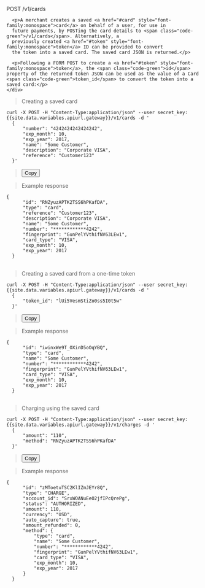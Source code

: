 <div class="method-area">
  <div class="method-copy">
    <div class="method-copy-padding">
      <p><span class="api-operation">POST</span> <span class="code-green">/v1/cards</span></p>

      <p>A merchant creates a saved <a href="#card" style="font-family:monospace">card</a> on behalf of a user, for use in
      future payments, by POSTing the card details to <span class="code-green">/v1/cards</span>. Alternatively, a
      previously created <a href="#token" style="font-family:monospace">token</a> ID can be provided to convert
      the token into a saved card. The saved card JSON is returned.</p>

      <p>Following a FORM POST to create a <a href="#token" style="font-family:monospace">token</a>, the <span class="code-green">id</span> property of the returned token JSON can be used as the value of a Card <span class="code-green">token_id</span> to convert the token into a saved card:</p>
    </div>
  </div>

  <blockquote>Creating a saved card</blockquote>
  <pre id="card-create"><code class="json">curl -X POST -H "Content-Type:application/json" --user secret_key: {{site.data.variables.apiurl.gateway}}/v1/cards -d '
  {
      "number": "4242424242424242",
      "exp_month": 10,
      "exp_year": 2017,
      "name": "Some Customer",
      "description": "Corporate VISA",
      "reference": "Customer123"
  }'</code></pre>
  <blockquote><button id="btn" class="btn copy" data-clipboard-target="#card-create" onclick="Materialize.toast('Copied!', 2000)">Copy</button></blockquote>

  <blockquote>Example response</blockquote>
  <pre><code>{
      "id": "RNZyuzAPTK2TSS6hPKafDA",
      "type": "card",
      "reference": "Customer123",
      "description": "Corporate VISA",
      "name": "Some Customer",
      "number": "************4242",
      "fingerprint": "GunPelYVthifNV63LEw1",
      "card_type": "VISA",
      "exp_month": 10,
      "exp_year": 2017
  }</code>
  </pre>

  <blockquote>Creating a saved card from a one-time token</blockquote>

  <pre id="token-card"><code class="json">curl -X POST -H "Content-Type:application/json" --user secret_key: {{site.data.variables.apiurl.gateway}}/v1/cards -d '
  {
      "token_id": "lUi5VesmStiZo0ss5I0t5w"
  }'</code></pre>
  <blockquote><button id="btn" class="btn copy" data-clipboard-target="#token-card" onclick="Materialize.toast('Copied!', 2000)">Copy</button></blockquote>

  <blockquote>Example response</blockquote>
  <pre><code>{
      "id": "iwinxWe9T_OXinD5oOqYBQ",
      "type": "card",
      "name": "Some Customer",
      "number": "************4242",
      "fingerprint": "GunPelYVthifNV63LEw1",
      "card_type": "VISA",
      "exp_month": 10,
      "exp_year": 2017
  }</code>
  </pre>

  <blockquote>Charging using the saved card</blockquote>
  <pre id="card-charge"><code class="json">curl -X POST -H "Content-Type:application/json" --user secret_key: {{site.data.variables.apiurl.gateway}}/v1/charges -d '
  {
      "amount": "110",
      "method": "RNZyuzAPTK2TSS6hPKafDA"
  }'</code></pre>
  <blockquote><button id="btn" class="btn copy" data-clipboard-target="#card-charge" onclick="Materialize.toast('Copied!', 2000)">Copy</button></blockquote>

  <blockquote>Example response</blockquote>
  <pre><code>{
      "id": "zMToetuTSC2KlIZmJEYr8Q",
      "type": "CHARGE",
      "account_id": "SrxWOANuEeO2jfIPcQrePg",
      "status": "AUTHORIZED",
      "amount": 110,
      "currency": "USD",
      "auto_capture": true,
      "amount_refunded": 0,
      "method": {
          "type": "card",
          "name": "Some Customer",
          "number": "************4242",
          "fingerprint": "GunPelYVthifNV63LEw1",
          "card_type": "VISA",
          "exp_month": 10,
          "exp_year": 2017
      }
  }</code>
  </pre>
</div>
